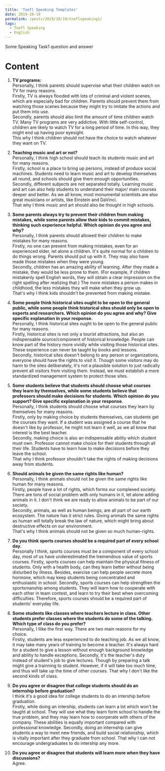 ```yaml
---
title: 'Toefl Speaking Templates'
date: 2019-10-19
permalink: /posts/2019/10/19/toeflspeaking1/
tags:
  - Toefl Speaking
  - English
---
```


Some Speaking Task1 question and answer

Content
======

1. **TV programs:**<br>
Personally, I think parents should supervise what their children watch on TV for many reasons.<br>
Firstly, TV is always flooded with lots of criminal and violent scenes, which are especially bad for children. Parents should prevent them from watching those scenes because they might try to imitate the actions and put them into use.<br>
Secondly, parents should also limit the amount of time children watch TV. Many TV programs are very addictive. With little self-control, children are likely to watch TV for a long period of time. In this way, they might end up having poor eyesight.<br>
This why I think children should not have the choice to watch whatever they want on TV.
	
2. **Teaching music and art or not?** <br>
Personally, I think high school should teach its students music and art for many reasons.<br>
Firstly, school is a place to bring up persons, instead of produce social machines. Students need to learn music and art to develop themselves all round, and schools should give them enough opportunities.<br>
Secondly, different subjects  are not separated totally. Learning music and art can also help students to understand their major/ main courses deeper and better. As we all know, most monumental scientists are also great musicians or artists, like Einstein and DaVinci.<br>
That why I think music and art should also be thought in high schools.
	
3. **Some parents always try to prevent their children from making mistakes, while some parents allow their kids to commit mistakes, thinking such experience helpful. Which opinion do you agree and why?** <br>
Personally, I think parents should allowed their children to make mistakes for many reasons. <br>
Firstly, no one can prevent from making mistakes, even for an experienced elder, let alone a  children. It's quite normal for a children to do things wrong. Parents should put up with it. They may also have made those mistakes when they were young. <br>
Secondly, children has an amazing ability of learning. After they made a mistake, they would be less prone to them. (For example, if children mistakenly spell English words, they will obtain a clear impression on the right spelling after realizing that.) The more mistakes a person makes in childhood, the less mistakes they will make when they grow up. <br>
That's why I think kids shouldn't be prevented from making mistake.
	
4. **Some people think historical sites ought to be open to the general public, while some people think historical sites should only be open to experts and researchers. Which opinion do you agree and why? Give specific explanation in your response.** <br>
Personally, I think historical sites ought to be open to the general public for many reasons. <br>
Firstly, historical sites is not only a tourist attractions, but also an indispensable source/component of historical knowledge. People can know part of the history more vividly while visiting those historical sites. These experience can never be taught by books and lessons.<br>
Secondly, historical sites doesn't belong to any person or organizations, everyone should have the rights to visit it. Though some visitors may do harm to the sites deliberately, it's not a plausible solution to just radically prevent all visitors from visiting them. Instead, we must establish a more standardized management system to protect those sites. <br>

5. **Some students believe that students should choose what courses they learn by themselves, while some students believe that professors should make decisions for students. Which opinion do you support? Give specific explanation in your response.** <br>
Personally, I think students should choose what courses they learn by themselves for many reasons.<br>
Firstly, only by making choice by students themselves, can students get the courses they want. If a student was assigned a course that he doesn't like by professor, he might not learn it well, as we all know that interest is the best teacher. <br>
Secondly, making choice is also an indispensable ability which student must own. Professor cannot make choice for their students through all their life. Students have to learn how to make decisions before they leave the school. <br>
That why I think professor shouldn't take the rights of making decisions away from students.

6. **Should animals be given the same rights like human?** <br>
Personally, I think animals should not be given the same rights like human for many reasons.<br>
Firstly, people have a lot of rights, which forms our complexed society. There are tons of social problem with only humans in it, let alone adding animals in it. I don't think we are ready to allow animals to be part of our society.<br>
Secondly, animals, as well as human beings, are all part of our earth ecosystem. The nature has it strict rules. Giving animals the same rights as human will totally break the law of nature, which might bring about destructive effects on our environment.<br>
That's why I think animals should not be given so much human-rights.

7. **Do you think sports courses should be a required part of every school day.** <br>
Personally I think, sports courses must be a component of every school day, most of us have underestimated the tremendous value of sports courses.
Firstly, sports courses can help maintain the physical fitness of students. Only with a health body, can they learn better without being disturbed by illness. Besides, exercise can help people secrete more hormone, which may keep students being  concentrated and enthusiastic in school.
Secondly, sports courses can help strengthen the sportsmanship among students. They will learn how to cooperate with each other in team contest, and learn to try their best when overcoming difficulties.
Therefore, sports courses should be a required part of students' everyday life. 

8. **Some students like classes where teachers lecture in class. Other students prefer classes where the students do some of the talking. Which type of class do you prefer?** <br>
Personally, I llike the first way. There are two main reasons for my choice. <br>
Firstly, students are less experienced to do teaching job. As we all know, it may take many years of training to become a teacher. It's always hard for a student to give a lesson without enough background knowledge and ability to handle exceptions.
Secondly, it's the teacher's duty instead of student's job to give lectures. Though by preparing a talk might give a trainning to student. However, if it will take too much time, and thus will take up the time of other courses. 
That why I don't like the second kinds of class.

9. **Do you agree or disagree that college students should do an internship before graduation?** <br>
I think it's a good idea for college students to do an intership before graduation. <br>
Firstly, while doing an intership, students can learn a lot which won't be taught at school. They will use what they learn form school to handle the true problem, and they may learn how to coorperate with others of the company. These abilities is equally important compared with professional knowledge.
Secondly, doing an internship can give students a way to meet new friends, and build social relationship, which is vitally important after they graduate from school.
That why I can not encourage undergraduates to do intership any more.

10. **Do you agree or disagree that students will learn more when they have discussions?** <br>
Agree.